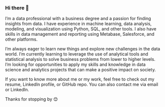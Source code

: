 ### Hi there 👋

I’m a data professional with a business degree and a passion for finding insights from data. I have experience in machine learning, data analysis, modeling, and visualization using Python, SQL, and other tools. I also have skills in data management and reporting using Metabase, Salesforce, and other platforms.

I’m always eager to learn new things and explore new challenges in the data world. I’m currently learning to leverage the use of analytical tools and statistical analysis to solve business problems from lower to higher levels.
I’m looking for opportunities to apply my skills and knowledge in data science and analytics projects that can make a positive impact on society.

If you want to know more about me or my work, feel free to check out my resume, LinkedIn profile, or GitHub repo. You can also contact me via email or LinkedIn.

Thanks for stopping by 😊
<!--
**GuptaRitik/GuptaRitik** is a ✨ _special_ ✨ repository because its `README.md` (this file) appears on your GitHub profile.

Here are some ideas to get you started:

- 🔭 I’m currently working on ...
- 🌱 I’m currently learning ...
- 👯 I’m looking to collaborate on ...
- 🤔 I’m looking for help with ...
- 💬 Ask me about ...
- 📫 How to reach me: ...
- 😄 Pronouns: ...
- ⚡ Fun fact: ...
-->
